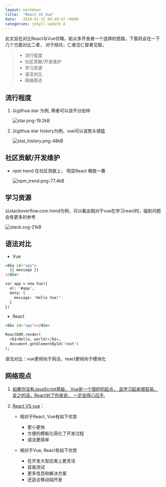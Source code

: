 ```yaml
---
layout: markdown
title:  "React VS Vue"
date:   2019-01-31 09:49:47 +0800
categories: jekyll update A
---
```



此文旨在对比React与Vue优略，給众多开发者一个选择的思路。下面将会在一下几个方面对比二者， 对于结论，仁者见仁智者见智。

> * 流行程度
> * 社区贡献/开发维护
> * 学习资源
> * 语法对比
> * 网络观点

## 流行程度

1. 以githua star 为例, 两者可以说不分伯仲  

   ![star.png-19.2kB][1]  

1. 以githua star history为例，vue可以说势头很猛

   ![stat_history.png-48kB][2]  


## 社区贡献/开发维护

+ npm trend 在社区贡献上， 明显React 略胜一筹

   ![npm_trend.png-77.4kB][3]



## 学习资源

以stackoverflow.com trend为例，可以看出相对于vue在学习react时，碰到问题会有更多的参考

   ![stack.svg-21kB][4]


## 语法对比
+ Vue

```html
<div id="app">
  {{ message }}
</div>

var app = new Vue({
  el: '#app',
  data: {
    message: 'Hello Vue!'
  }
})
```
+ React

```html
<div id="app"></div>

ReactDOM.render(
  <h1>Hello, world!</h1>,
  document.getElementById('root')
);
```
语法对比：vue更倾向于简洁，react更倾向于模块化 

## 网络观点
1. [如果你没有JavaScript基础， Vue是一个很好的起点， 且学习起来很容易。反之的话，React对了你来说， 一定会得心应手.](https://medium.com/unicorn-supplies/angular-vs-react-vs-vue-a-2017-comparison-c5c52d620176)
1. [React VS vue](https://scotch.io/bar-talk/vuejs-and-reactjs-a-quick-comparison)：
  
   + 相对于React, Vue有如下优势
   
      >
       * 更小更快
       * 方便的模板化简化了开发过程
       * 语法更简单
  
   + 相对于Vue, React有如下优势
   
      > 
       * 在开发大型应用上更灵活
       * 容易测试
       * 更多信息和解决方案
       * 还适合移动端开发


  [1]: http://static.zybuluo.com/zwidny/icr4v1fvn2t13pj452etm63t/star.png
  [2]: http://static.zybuluo.com/zwidny/r8qh2g0lifeglazxoco8z3dh/stat_history.png
  [3]: http://static.zybuluo.com/zwidny/ur6qy5flqqy9ts54jvhalb16/npm_trend.png
  [4]: http://static.zybuluo.com/zwidny/23apv9854zz265n4wb3kykdx/stack.svg

